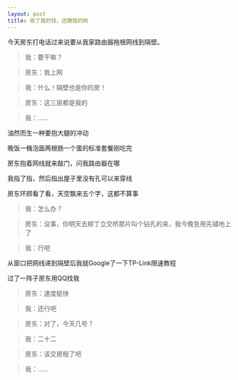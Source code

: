 ```yaml
---
layout: post
title: 收了我的钱，还蹭我的网
---
```

今天房东打电话过来说要从我家路由器拖根网线到隔壁。

>我：要干嘛？

>房东：我上网

>我：什么！隔壁也是你的房！

>房东：这三层都是我的

>我：……


油然而生一种要抱大腿的冲动

晚饭一桶泡面两根肠一个蛋的标准套餐刚吃完

房东抱着网线就来敲门，问我路由器在哪

我指了指，然后指出屋子里没有孔可以来穿线

房东环顾看了看，天空飘来五个字，这都不算事

>我：怎么办？

>房东：没事，你明天去柳丁立交桥那片叫个钻孔的来，我今晚急用先铺地上了

>我：行吧

从窗口把网线递到隔壁后我就Google了一下TP-Link限速教程

过了一阵子房东用QQ找我

>房东：速度挺快

>我：还行吧

>房东：对了，今天几号？

>我：二十二

>房东：该交房租了吧

>我：……
